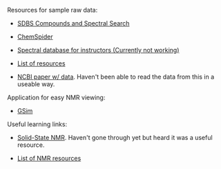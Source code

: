 Resources for sample raw data:

* [SDBS Compounds and Spectral Search](http://sdbs.db.aist.go.jp/sdbs/cgi-bin/cre_search.cgi)

* [ChemSpider](http://www.chemspider.com/)

* [Spectral database for instructors (Currently not working)](https://naturalproductman.wordpress.com/2013/05/20/spectral-database-for-instructors/)

* [List of resources](http://guides.lib.unc.edu/spectroscopy/general)

* [NCBI paper w/ data](https://www.ncbi.nlm.nih.gov/pmc/articles/PMC5497826/).
Haven't been able to read the data from this in a useable way.

Application for easy NMR viewing:

* [GSim](https://sourceforge.net/projects/gsim/)

Useful learning links:

* [Solid-State NMR](http://mutuslab.cs.uwindsor.ca/schurko/ssnmr/). Haven't gone through yet but heard
it was a useful resource.

* [List of NMR resources](http://www.ebyte.it/library/StansNmrLinks.html)